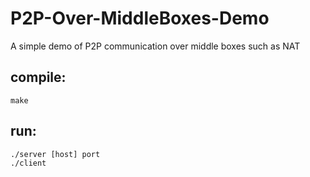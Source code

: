 # P2P-Over-MiddleBoxes-Demo
A simple demo of P2P communication over middle boxes such as NAT

## compile:
    
    make

## run:

    ./server [host] port
    ./client
